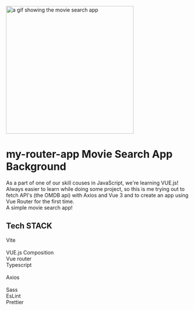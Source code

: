 <img src="movie-app.gif" width="350" title="movie search app" alt="a gif showing the movie search app">


# my-router-app Movie Search App Background
As a part of one of our skill couses in JavaScript, we're learning VUE.js!
Always easier to learn while doing some project, so this is me trying out to fetch API's (the OMDB api) with Axios and Vue 3 and to create an app using Vue Router for the first time.<br>
A simple movie search app!<br>


## Tech STACK
Vite<br><br>
VUE.js Composition<br>
Vue router<br>
Typescript<br><br>
Axios<br><br>
Sass<br>
EsLint<br>
Prettier<br>
